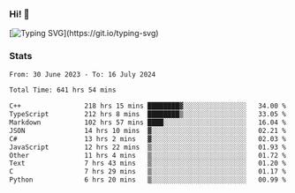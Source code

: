 ### Hi!  👋

[![Typing SVG](https://readme-typing-svg.herokuapp.com?font=Fira+Code&pause=1000&width=435&lines=Hello!+I'm+Texiwustion.)](https://git.io/typing-svg)

### Stats

<!--START_SECTION:waka-->

```txt
From: 30 June 2023 - To: 16 July 2024

Total Time: 641 hrs 54 mins

C++                218 hrs 15 mins ████████▓░░░░░░░░░░░░░░░░   34.00 %
TypeScript         212 hrs 8 mins  ████████▒░░░░░░░░░░░░░░░░   33.05 %
Markdown           102 hrs 57 mins ████░░░░░░░░░░░░░░░░░░░░░   16.04 %
JSON               14 hrs 10 mins  ▓░░░░░░░░░░░░░░░░░░░░░░░░   02.21 %
C#                 13 hrs 2 mins   ▓░░░░░░░░░░░░░░░░░░░░░░░░   02.03 %
JavaScript         12 hrs 22 mins  ▒░░░░░░░░░░░░░░░░░░░░░░░░   01.93 %
Other              11 hrs 4 mins   ▒░░░░░░░░░░░░░░░░░░░░░░░░   01.72 %
Text               7 hrs 43 mins   ▒░░░░░░░░░░░░░░░░░░░░░░░░   01.20 %
C                  7 hrs 29 mins   ▒░░░░░░░░░░░░░░░░░░░░░░░░   01.17 %
Python             6 hrs 20 mins   ▒░░░░░░░░░░░░░░░░░░░░░░░░   00.99 %
```

<!--END_SECTION:waka-->
